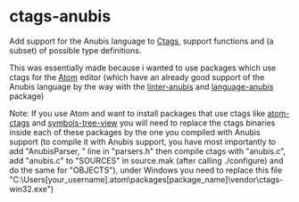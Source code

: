 ctags-anubis
=========================

Add support for the Anubis language to [Ctags](http://ctags.sourceforge.net/), support functions and (a subset) of possible type definitions.

This was essentially made because i wanted to use packages which use ctags for the [Atom](https://atom.io/) editor (which have an already good support of the Anubis language by the way with the [linter-anubis](https://atom.io/packages/linter-anubis) and [language-anubis](https://atom.io/packages/language-anubis) package)

Note: If you use Atom and want to install packages that use ctags like [atom-ctags](https://atom.io/packages/atom-ctags) and [symbols-tree-view](https://atom.io/packages/symbols-tree-view) you will need to replace the ctags binaries inside each of these packages by the one you compiled with Anubis support (to compile it with Anubis support, you have most importantly to add "AnubisParser, \" line in "parsers.h" then compile ctags with "anubis.c", add "anubis.c" to "SOURCES" in source.mak (after calling ./configure) and do the same for "OBJECTS"), under Windows you need to replace this file "C:\Users\[your_username]\.atom\packages\[package_name]\vendor\ctags-win32.exe")
